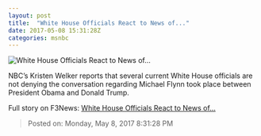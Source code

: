 ```yaml
---
layout: post
title:  "White House Officials React to News of..."
date: 2017-05-08 15:31:28Z
categories: msnbc
---
```


![White House Officials React to News of...](http://media1.s-nbcnews.com/j/MSNBC/Components/Video/201705/2017-05-08T15-32-17-666Z--1280x720.video_1067x600.jpg)

NBC’s Kristen Welker reports that several current White House officials are not denying the conversation regarding Michael Flynn took place between President Obama and Donald Trump.


Full story on F3News: [White House Officials React to News of...](http://www.f3nws.com/n/vkNGzB)

> Posted on: Monday, May 8, 2017 8:31:28 PM
